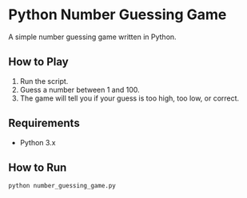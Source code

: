 # Python Number Guessing Game

A simple number guessing game written in Python.

## How to Play
1. Run the script.
2. Guess a number between 1 and 100.
3. The game will tell you if your guess is too high, too low, or correct.

## Requirements
- Python 3.x

## How to Run
```bash
python number_guessing_game.py
